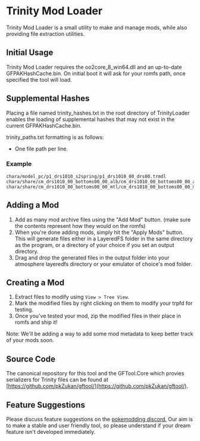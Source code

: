 # Trinity Mod Loader
Trinity Mod Loader is a small utility to make and manage mods, while also providing file extraction utilities.

## Initial Usage
Trinity Mod Loader requires the oo2core_8_win64.dll and an up-to-date GFPAKHashCache.bin.
On initial boot it will ask for your romfs path, once specified the tool will load.

## Supplemental Hashes
Placing a file named trinity_hashes.txt in the root directory of TrinityLoader enables the loading of supplemental hashes that may not exist in the current GFPAKHashCache.bin.

trinity_paths.txt formatting is as follows:
- One file path per line.
### Example
```
chara/model_pc/p1_drs1010_s2spring/p1_drs1010_00_drs00.trmdl
chara/share/cm_drs1010_00_bottoms00_00_alb/cm_drs1010_00_bottoms00_00_alb.bntx
chara/share/cm_drs1010_00_bottoms00_00_mtl/cm_drs1010_00_bottoms00_00_mtl.bntx
``` 

## Adding a Mod
1. Add as many mod archive files using the "Add Mod" button. (make sure the contents represent how they would on the romfs)
2. When you're done adding mods, simply hit the "Apply Mods" button. This will generate files either in a LayeredFS folder in the same directory as the program, or a directory of your choice if you set an output directory.
3. Drag and drop the generated files in the output folder into your atmosphere layeredfs directory or your emulator of choice's mod folder.

## Creating a Mod
1. Extract files to modify using ``View > Tree View``.
2. Mark the modified files by right clicking on them to modify your trpfd for testing.
3. Once you've tested your mod, zip the modified files in their place in romfs and ship it!

Note: We'll be adding a way to add some mod metadata to keep better track of your mods soon.




## Source Code
The canonical repository for this tool and the GFTool.Core which provies serializers for Trinity files can be found at [https://github.com/pkZukan/gftool/](https://github.com/pkZukan/gftool/).

## Feature Suggestions
Please discuss feature suggestions on the [pokemodding discord.](http://discord.gg/A99eGRF) Our aim is to make a stable and user friendly tool, so please understand if your dream feature isn't developed immediately.
